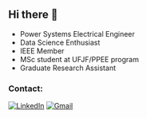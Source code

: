 ## Hi there 👋

- Power Systems Electrical Engineer
- Data Science Enthusiast
- IEEE Member
- MSc student at UFJF/PPEE program 
- Graduate Research Assistant


### Contact:
[![LinkedIn][linkedin-brand]][linkedin-profile-url]
[![Gmail][gmail-brand]][mailto-profile]


<!-- REFERENCE LINKS -->
<!-- LinkedIn -->
[linkedin-brand]: http://img.shields.io/badge/-LinkedIn-0077B5?style=for-the-badge&logo=Linkedin&logoColor=white&link=https://www.linkedin.com/in/leandro-miranda-fahur-machado/
[linkedin-profile-url]: https://www.linkedin.com/in/joaoppeters/

<!-- GMAIL -->
[gmail-brand]: http://img.shields.io/badge/-Gmail-D14836?style=for-the-badge&logo=Gmail&logoColor=white&link=mailto:fahurleandro@gmail.com
[mailto-profile]: mailto:jppbrbs@gmail.com
